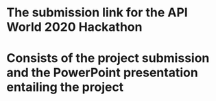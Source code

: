 # The submission link for the API World 2020 Hackathon
# Consists of the project submission and the PowerPoint presentation entailing the project
